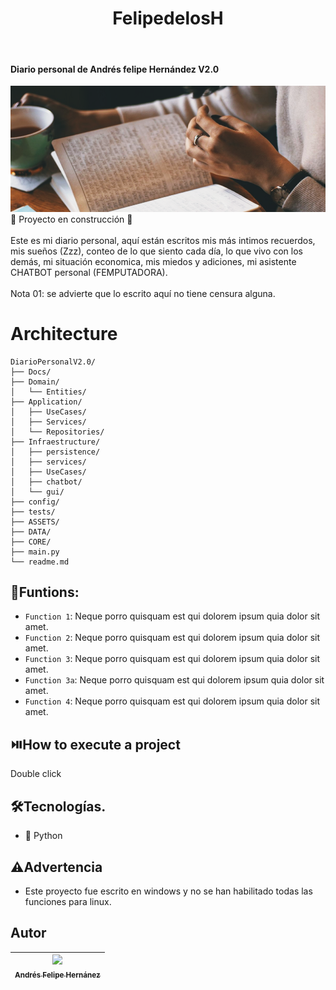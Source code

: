 <h1 align="center"> FelipedelosH </h1>
<br>
<h4>Diario personal de Andrés felipe Hernández V2.0</h4>

![Banner](Docs/banner.png)
<br>
:construction: Proyecto en construcción :construction:
<br><br>
Este es mi diario personal, aquí están escritos mis más intimos recuerdos, mis sueños (Zzz), conteo de lo que siento cada día, lo que vivo con los demás, mi situación economica, mis miedos y adiciones, mi asistente CHATBOT personal (FEMPUTADORA).
<br><br>
Nota 01: se advierte que lo escrito aquí no tiene censura alguna.
<br>

# Architecture

```
DiarioPersonalV2.0/
├── Docs/
├── Domain/
│   └── Entities/
├── Application/
│   ├── UseCases/
│   ├── Services/
│   └── Repositories/
├── Infraestructure/
│   ├── persistence/
│   ├── services/
│   ├── UseCases/
│   ├── chatbot/
│   └── gui/
├── config/
├── tests/
├── ASSETS/
├── DATA/
├── CORE/
├── main.py
└── readme.md
```


## :hammer:Funtions:

- `Function 1`: Neque porro quisquam est qui dolorem ipsum quia dolor sit amet.<br>
- `Function 2`: Neque porro quisquam est qui dolorem ipsum quia dolor sit amet.<br>
- `Function 3`: Neque porro quisquam est qui dolorem ipsum quia dolor sit amet.<br>
- `Function 3a`: Neque porro quisquam est qui dolorem ipsum quia dolor sit amet.<br>
- `Function 4`: Neque porro quisquam est qui dolorem ipsum quia dolor sit amet.<br>


## :play_or_pause_button:How to execute a project

Double click

## :hammer_and_wrench:Tecnologías.

- :snake: Python

## :warning:Advertencia

- Este proyecto fue escrito en windows y no se han habilitado todas las funciones para linux.

## Autor

| [<img src="https://avatars.githubusercontent.com/u/38327255?v=4" width=115><br><sub>Andrés Felipe Hernánez</sub>](https://github.com/felipedelosh)|
| :---: |